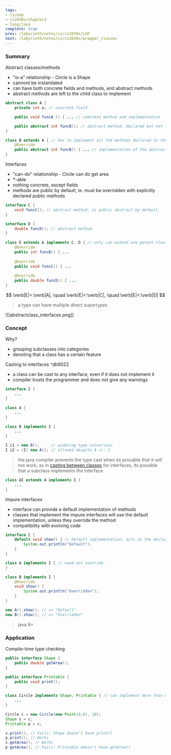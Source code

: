 ```yaml
---
tags:
- cs/oop
- cs2030s/chapter3
- lang/java
complete: true
prev: /labyrinth/notes/cs/cs2030s/LSP
next: /labyrinth/notes/cs/cs2030s/wrapper_classes
---
```


   

### Summary
Abstract classes/methods
- "is-a" relationship - Circle is a Shape
- cannont be instantiated
- can have both concrete fields and methods, and abstract methods
- abstract methods are left to the child class to implement
```java
abstract class A {
	private int a; // concrete field

	public void funcA () { ... // comvrete method and implementation

	public abstract int funcB(); // abstract method, declared but not implemented
}

class B extends A { // has to implement all the methods declared in the parent
	@Override
	public abstract int funcB() { ... // implementation of the abstract method
}
```

Interfaces
- "can-do" relationship - Circle can do get area
- \*-able
- nothing concrete, except fields
- methods are public by default, ie. must be overridden with explicitly declared public methods
```java
interface C {
	void funcC(); // abstract method, is public abstract by default
}

interface D {
	double funcD(); // abstract method
}

class E extends A implements C, D { // only can extend one parent class, but can implement multiple interfaces
	@Override
	public int funcB() { ...
    
	@Override
	public void funcC() { ...
	
	@Override
	public double funcD() { ...
}
```
$$
\verb|E|<:\verb|A|, \quad \verb|E|<:\verb|C|, \quad \verb|E|<:\verb|D|
$$
> a type can have multiple direct supertypes

![[abstractclass_interfaces.png]]

### Concept
Why?
- grouping subclasses into categories
- denoting that a class has a certain feature

Casting to interfaces ^db9022
- a class can be cast to any interface, even if it does not implement it
- compiler trusts the programmer and does not give any warnings
```java
interface I {
	...
}

class A {
	...
}

class B implements I {
	...
}

I i1 = new B();     // widening type conversion
I i2 = (I) new A(); // allowed despite A </: I
```
> the java compiler prevents the type cast when its provable that it will not work, as in [casting between classes](/labyrinth/notes/cs/cs2030s/inheritance#^1f8d90)
> for interfaces, its possible that a subclass implements the interface
```java
class AI extends A implements I {
	...
}
```

Impure interfaces
- interface can provide a default implementation of methods
- classes that implement the impure interfaces will use the default implementation, unless they override the method
- compatibility with evolving code
```java
interface I {
	default void show() { // default implementation, acts as the declaration as well
		System.out.println("Default");
	}
}

class A implements I { // need not override
}

class B implements I {
	@Override
	void show() {
		System.out.println("Overridden");
	}
}

new A().show(); // => "Default"
new B().show(); // => "Overridden"
```
> java 8+

### Application
Compile-time type checking
```java
public interface Shape {
	public double getArea();
}

public interface Printable {
	public void print();
}

class Circle implements Shape, Printable { // can implement more than one interface
	...
}

Circle c = new Circle(new Point(0,0), 10);
Shape s = c;
Printable p = c;

s.print(); // Fails: Shape doesn't have print()
p.print(); // Works
s.getArea(); // Works
p.getArea(); // Fails: Printable doesn't have getArea()
```